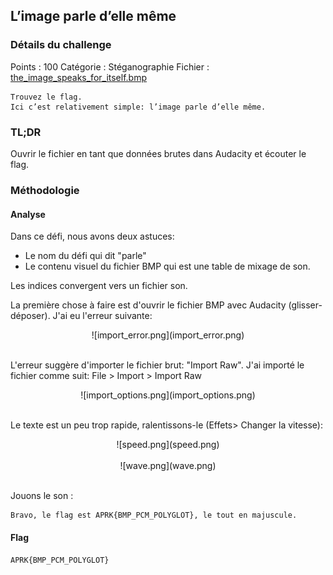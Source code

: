 

## L’image parle d’elle même

### Détails du challenge

Points : 100
Catégorie :  Stéganographie
Fichier : [the_image_speaks_for_itself.bmp](https://ctf.ineat.fr/files/a9c6f402ece956ed6c0ed98e1caec601/the_image_speaks_for_itself.bmp)

```text
Trouvez le flag.  
Ici c’est relativement simple: l’image parle d’elle même.
```
### TL;DR
Ouvrir le fichier en tant que données brutes dans Audacity et écouter le flag.

### Méthodologie

#### Analyse
Dans ce défi, nous avons deux astuces:
- Le nom du défi qui dit "parle"
- Le contenu visuel du fichier BMP qui est une table de mixage de son.

Les indices convergent vers un fichier son.

La première chose à faire est d'ouvrir le fichier BMP avec Audacity (glisser-déposer). J'ai eu l'erreur suivante:
<center>![import_error.png](import_error.png)</center><br>

L'erreur suggère d'importer le fichier brut: "Import Raw".
J'ai importé le fichier comme suit: File > Import > Import Raw

<center>![import_options.png](import_options.png)</center><br>

Le texte est un peu trop rapide, ralentissons-le (Effets> Changer la vitesse):

<center>![speed.png](speed.png)<br>
<br>
![wave.png](wave.png)</center><br>

Jouons le son :
```text
Bravo, le flag est APRK{BMP_PCM_POLYGLOT}, le tout en majuscule.
```
#### Flag

`APRK{BMP_PCM_POLYGLOT}`
